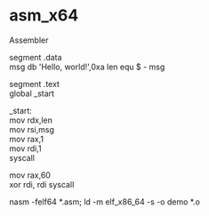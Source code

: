 # asm_x64
Assembler

segment .data      
msg	db 'Hello, world!',0xa 
len	equ	$ - msg          

segment .text	   
   global _start   
	
_start:	           
   mov rdx,len	   
   mov rsi,msg     
   mov rax,1	   
   mov rdi,1	   
   syscall	   

   mov rax,60  
   xor rdi, rdi
   syscall	   



nasm -felf64 *.asm; ld -m elf_x86_64 -s -o demo *.o
